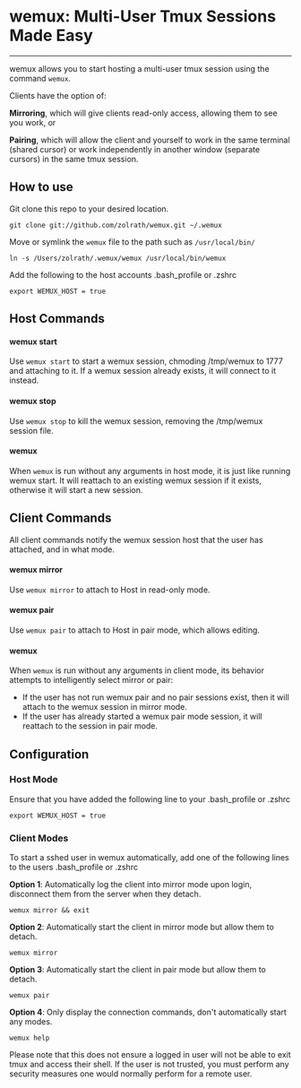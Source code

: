 # wemux: Multi-User Tmux Sessions Made Easy
***
wemux allows you to start hosting a multi-user tmux session using the command `wemux`.

Clients have the option of:

**Mirroring**, which will give clients read-only access, allowing them to see you work, or

**Pairing**, which will allow the client and yourself to work in the same terminal (shared cursor)
  or work independently in another window (separate cursors) in the same tmux session.

## How to use
  Git clone this repo to your desired location.

    git clone git://github.com/zolrath/wemux.git ~/.wemux

Move or symlink the `wemux` file to the path such as `/usr/local/bin/`

    ln -s /Users/zolrath/.wemux/wemux /usr/local/bin/wemux

Add the following to the host accounts .bash_profile or .zshrc

    export WEMUX_HOST = true

## Host Commands
#### wemux start
  Use `wemux start` to start a wemux session, chmoding /tmp/wemux to 1777 and attaching to it.
  If a wemux session already exists, it will connect to it instead.
#### wemux stop
  Use `wemux stop` to kill the wemux session, removing the /tmp/wemux session file.
#### wemux
  When `wemux` is run without any arguments in host mode, it is just like running wemux start.
  It will reattach to an existing wemux session if it exists, otherwise it will start a new session.

## Client Commands
  All client commands notify the wemux session host that the user has attached, and in what mode.
#### wemux mirror
  Use `wemux mirror` to attach to Host in read-only mode.
#### wemux pair
  Use `wemux pair` to attach to Host in pair mode, which allows editing.
#### wemux
  When `wemux` is run without any arguments in client mode, its behavior attempts to intelligently select mirror or pair:

  * If the user has not run wemux pair and no pair sessions exist, then it will attach to the wemux session in mirror mode.
  * If the user has already started a wemux pair mode session, it will reattach to the session in pair mode.

## Configuration
### Host Mode
Ensure that you have added the following line to your .bash_profile or .zshrc

    export WEMUX_HOST = true

### Client Modes

To start a sshed user in wemux automatically, add one of the following lines
to the users .bash_profile or .zshrc

**Option 1**: Automatically log the client into mirror mode upon login, disconnect them from the server when they detach.

    wemux mirror && exit

**Option 2**: Automatically start the client in mirror mode but allow them to detach.

    wemux mirror

**Option 3**: Automatically start the client in pair mode but allow them to detach.

    wemux pair

**Option 4**: Only display the connection commands, don't automatically start any modes.

    wemux help

Please note that this does not ensure a logged in user will not be able to exit tmux and access their
shell. If the user is not trusted, you must perform any security measures one would normally perform for a remote user.

